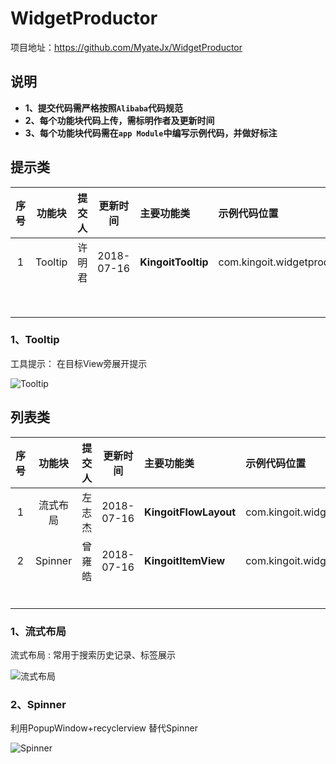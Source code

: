 # WidgetProductor
项目地址：https://github.com/MyateJx/WidgetProductor

## 说明
- **1、提交代码需严格按照`Alibaba`代码规范**
- **2、每个功能块代码上传，需标明作者及更新时间**
- **3、每个功能块代码需在`app Module`中编写示例代码，并做好标注**

## 提示类

| 序号   | 功能块     | 提交人  | 更新时间       | 主要功能类  | 示例代码位置       |
| :---: | :------: | :---: | :---------: | :--- | :----------- |
|   1  | Tooltip | 许明君 | 2018-07-16 | **KingoitTooltip** | com.kingoit.widgetproductor.tip.TooltipActivity |
|      |         |      |            |      |              |
|      |         |      |            |      |              |
|      |         |      |            |      |              |
|      |         |      |            |      |              |
|      |         |      |            |      |              |
|      |         |      |            |      |              |
|      |         |      |            |      |              |
|      |         |      |            |      |              |

### 1、Tooltip
工具提示： 在目标View旁展开提示

![Tooltip ](https://upload-images.jianshu.io/upload_images/57036-addbdd5ad22563cb.png?imageMogr2/auto-orient/strip%7CimageView2/2/w/1240)

## 列表类

|  序号 |  功能块  | 提交人| 更新时间    | 主要功能类   | 示例代码位置   |
| :---: | :------: | :---: | :---------: | :--- | :----------- |
|   1  |  流式布局 | 左志杰| 2018-07-16 | **KingoitFlowLayout** |com.kingoit.widgetproductor.list.FlowLayoutActivity |
|   2  | Spinner |曾雍皓| 2018-07-16 | **KingoitItemView**|com.kingoit.widgetproductor.MainActivity |
|      |         |      |            |      |              |
|      |         |      |            |      |              |
|      |         |      |            |      |              |
|      |         |      |            |      |              |
|      |         |      |            |      |              |
|      |         |      |            |      |              |


### 1、流式布局
流式布局  : 常用于搜索历史记录、标签展示

![流式布局](https://upload-images.jianshu.io/upload_images/5332977-9010dc33399830ac.png?imageMogr2/auto-orient/strip%7CimageView2/2/w/1240)

### 2、Spinner
利用PopupWindow+recyclerview 替代Spinner

![Spinner ](https://upload-images.jianshu.io/upload_images/5332977-8e06f9c1563be7a8.png?imageMogr2/auto-orient/strip%7CimageView2/2/w/1240)




